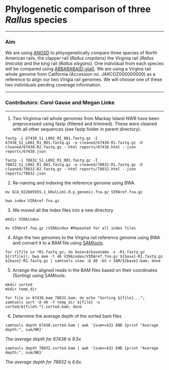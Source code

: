 # Phylogenetic comparison of three _Rallus_ species
---
### Aim  
We are using [ANGSD](http://www.popgen.dk/angsd/index.php/ANGSD#Overview) to phlyogenetically compare three species of North American rails, the clapper rail (_Rallus crepitans_) the Virginia rail (_Rallus limicola_) and the king rail (_Rallus elegans_). One individual from each species will be compared using [ABBABABA(D-stat)](http://www.popgen.dk/angsd/index.php/Abbababa). We are using a Virgina rail whole genome from California (Accession no. JAKCOZ000000000) as a reference to align our two Virigia rail genomes. We will choose one of these two individuals pending coverage information.

---
### Contributors:  Carol Gause and Megan Linke  
---

1. Two Virginina rail whole genomes from Mackay Island NWR have been preprocessed using fastp (filtered and trimmed). These were cleaned with all other sequences (see fastp folder in parent directory).  
```
fastp -i 67438_S1_L002_R1_001.fastq.gz -I 67438_S1_L002_R1_001.fastq.gz -o cleaned/67438-R1.fastq.gz -O cleaned/67438-R2.fastq.gz --html reports/67438.html --json reports/67438.json
```
```
fastp -i 78832_S1_L002_R1_001.fastq.gz -I 78832_S1_L002_R1_001.fastq.gz -o cleaned/78832-R1.fastq.gz -O cleaned/78832-R2.fastq.gz --html reports/78832.html --json reports/78832.json
``` 
2. Re-naming and indexing the reference genome using BWA.   
```
mv GCA_022605955.1_bRalLim1.0.p_genomic.fna.gz VIRAref.fna.gz 
```  
```
bwa index VIRAref.fna.gz
```       
3. We moved all the index files into a new directory  
```
mkdir VIRAindex 
``` 
```
mv VIRAref.fna.gz /VIRAindex #Repeated for all index files
```  
4. Align the two genomes to the Virgina rail reference genome using BWA and convert it to a BAM file using [SAMtools](https://github.com/samtools/samtools). 
```
for r1file in *R1.fastq.gz; do base=$(basename -s -R1.fastq.gz ${r1file}); bwa mem -t 40 VIRAindex/VIRAref.fna.gz ${base}-R1.fastq.gz ${base}-R2.fastq.gz | samtools view -@ 40 -bS > SAM/${base}.bam; done 
```
5. Arrange the aligned reads in the BAM files based on their coordinates (Sorting) using SAMtools.
```
mkdir sorted
mkdir temp_dir
```
```
for file in 67438.bam 78832.bam; do echo "Sorting ${file}..."; samtools sort -@ 40 -T temp_dir ${file} -o sorted/${file%.*}.sorted.bam; done
```
6. Determine the average depth of the sorted bam files
```
samtools depth 67438.sorted.bam | awk '{sum+=$3} END {print "Average depth:", sum/NR}'
```
*The average depth for 67438 is 9.5x*
```
samtools depth 78832.sorted.bam | awk '{sum+=$3} END {print "Average depth:", sum/NR}'
```
*The average depth for 78832 is 6.6x.*
